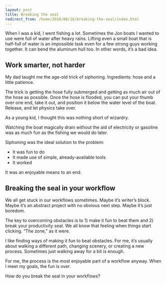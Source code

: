 ```yaml
---
layout: post
title: Breaking the seal
redirect_from: /home/2010/08/16/breaking-the-seal/index.html
---
```

<p>When I was a kid, I went fishing a lot. Sometimes the Jon boats I wanted to use were full of water after heavy rains. Lifting even a small boat that is half-full of water is an impossible task even for a few strong guys working together. It can bend the aluminum hull too. In other words, it’s a bad idea.
<h2 id="worksmarternotharder">Work smarter, not harder</h2>
<p>My dad taught me the age-old trick of siphoning. Ingredients: hose and a little patience.</p>
<p>The trick is getting the hose fully submerged and getting as much air out of the hose as possible. Once the hose is flooded, you can put your thumb over one end, take it out, and position it below the water level of the boat. Release, and let physics take over.</p>
<p>As a young kid, I thought this was nothing short of wizardry.</p>
<p>Watching the boat magically drain without the aid of electricity or gasoline was as much fun as the fishing we would do later.</p>
<p>Siphoning was the ideal solution to the problem:</p>
<ul>
<li>It was fun to do</li>
<li>It made use of simple, already-available tools</li>
<li>It worked</li>
</ul>
<p>It was an enjoyable means to an end.</p>
<h2 id="breakingthesealinyourworkflow">Breaking the seal in your workflow</h2>
<p>We all get stuck in our workflows sometimes. Maybe it’s writer’s block. Maybe it’s an abstract project with no obvious next step. Maybe it’s just boredom.</p>
<p>The key to overcoming obstacles is to 1) make it fun to beat them and 2) break your productivity seal. We all know that feeling when things start clicking. “The zone,” as it were.</p>
<p>I like finding ways of making it fun to beat obstacles. For me, it’s usually about walking a different path, changing scenery, or creating a new process. Sometimes just walking away for a bit is enough.</p>
<p>For me, the process is the most enjoyable part of a workflow anyway. When I meet my goals, the fun is over.</p>
<p>How do you break the seal in your workflows?</p>

